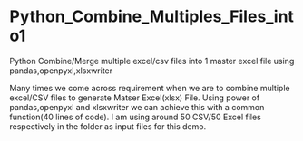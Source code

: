 # Python_Combine_Multiples_Files_into1
Python Combine/Merge multiple excel/csv files into 1 master excel file using pandas,openpyxl,xlsxwriter 

Many times we come across requirement when we are to combine multiple excel/CSV files to generate Matser Excel(xlsx) File. Using power of pandas,openpyxl and xlsxwriter we can achieve this with a common function(40 lines of code). I am using around 50 CSV/50 Excel files respectively in the folder as input files for this demo.
